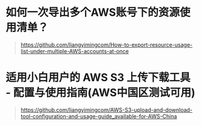 # 如何一次导出多个AWS账号下的资源使用清单？
> https://github.com/liangyimingcom/How-to-export-resource-usage-list-under-multiple-AWS-accounts-at-once

# 适用小白用户的 AWS S3 上传下载工具 - 配置与使用指南(AWS中国区测试可用)
> https://github.com/liangyimingcom/AWS-S3-upload-and-download-tool-configuration-and-usage-guide_available-for-AWS-China



